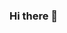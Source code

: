 ### Hi there 👋

<!--
**octoberotc/octoberotc** is a ✨ _special_ ✨ repository because its `README.md` (this file) appears on your GitHub profile.

Here are some ideas to get you started:

- 🌱 I’m currently learning Public Policy and Management in Tsinghua University
- 👯 I’m learning python and R for social studies
